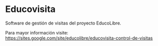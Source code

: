 # Educovisita
Software de gestión de visitas del proyecto EducoLibre.

Para mayor información visite: https://sites.google.com/site/educolibre/educovisita-control-de-visitas
